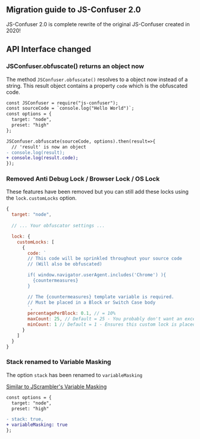 ## Migration guide to JS-Confuser 2.0

JS-Confuser 2.0 is complete rewrite of the original JS-Confuser created in 2020!

## API Interface changed

### JSConfuser.obfuscate() returns an object now

The method `JSConfuser.obfuscate()` resolves to a object now instead of a string. This result object contains a property `code` which is the obfuscated code.

```diff
const JSConfuser = require("js-confuser");
const sourceCode = `console.log("Hello World")`;
const options = {
  target: "node",
  preset: "high"
};

JSConfuser.obfuscate(sourceCode, options).then(result=>{
  // 'result' is now an object
- console.log(result);
+ console.log(result.code);
});
```

### Removed Anti Debug Lock / Browser Lock / OS Lock

These features have been removed but you can still add these locks using the `lock.customLocks` option.

```js
{
  target: "node",
  
  // ... Your obfuscator settings ...

  lock: {
    customLocks: [
      {
        code: `
        // This code will be sprinkled throughout your source code
        // (Will also be obfuscated)

        if( window.navigator.userAgent.includes('Chrome') ){
          {countermeasures}
        }

        // The {countermeasures} template variable is required.
        // Must be placed in a Block or Switch Case body
        `,
        percentagePerBlock: 0.1, // = 10%
        maxCount: 25, // Default = 25 - You probably don't want an excessive amount placed
        minCount: 1 // Default = 1 - Ensures this custom lock is placed
      }
    ]
  }
}
```

### Stack renamed to Variable Masking

The option `stack` has been renamed to `variableMasking`

[Similar to JScrambler's Variable Masking](https://docs.jscrambler.com/code-integrity/documentation/transformations/variable-masking)

```diff
const options = {
  target: "node",
  preset: "high"

- stack: true,
+ variableMasking: true
};
```